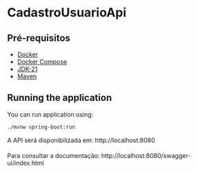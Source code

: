 # CadastroUsuarioApi

## Pré-requisitos
- [Docker](https://get.docker.com/)
- [Docker Compose](https://docs.docker.com/compose/install/#install-compose)
- [JDK-21](https://jdk.java.net/21/)
- [Maven](https://maven.apache.org/download.cgi)

## Running the application

You can run application using:

```bash
./mvnw spring-boot:run
```

A API será disponibilizada em: http://localhost:8080
####
Para consultar a documentação: http://localhost:8080/swagger-ui/index.html
